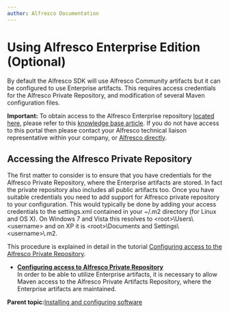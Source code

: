 ```yaml
---
author: Alfresco Documentation
---
```


# Using Alfresco Enterprise Edition \(Optional\)

By default the Alfresco SDK will use Alfresco Community artifacts but it can be configured to use Enterprise artifacts. This requires access credentials for the Alfresco Private Repository, and modification of several Maven configuration files.

**Important:** To obtain access to the Alfresco Enterprise repository [located here](https://artifacts.alfresco.com), please refer to this [knowledge base article](https://myalfresco.force.com/support/articles/en_US/Technical_Article/Where-can-I-find-the-repository-for-Enterprise-Maven-artifacts). If you do not have access to this portal then please contact your Alfresco technical liaison representative within your company, or [Alfresco directly](http://www.alfresco.com/company/contact).

## Accessing the Alfresco Private Repository

The first matter to consider is to ensure that you have credentials for the Alfresco Private Repository, where the Enterprise artifacts are stored. In fact the private repository also includes all public artifacts too. Once you have suitable credentials you need to add support for Alfresco private repository to your configuration. This would typically be done by adding your access credentials to the settings.xml contained in your ~/.m2 directory \(for Linux and OS X\). On Windows 7 and Vista this resolves to <root\>\\Users\\<username\> and on XP it is <root\>\\Documents and Settings\\<username\>\\.m2.

This procedure is explained in detail in the tutorial [Configuring access to the Alfresco Private Repository](../tasks/alfresco-sdk-tutorials-configure-maven-enterprise.md).

-   **[Configuring access to Alfresco Private Repository](../tasks/alfresco-sdk-tutorials-configure-maven-enterprise.md)**  
In order to be able to utilize Enterprise artifacts, it is necessary to allow Maven access to the Alfresco Private Artifacts Repository, where the Enterprise artifacts are maintained.

**Parent topic:**[Installing and configuring software](../concepts/alfresco-sdk-installing-prerequisite-software.md)

